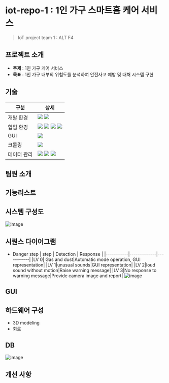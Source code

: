 # iot-repo-1 : 1인 가구 스마트홈 케어 서비스
> IoT project team 1 : ALT F4 <br>
## 프로젝트 소개
- **주제** : 1인 가구 케어 서비스
- **목표** : 1인 가구 내부의 위험도를 분석하여 안전사고 예방 및 대처 시스템 구현
## 기술
| 구분 | 상세 |
|------------------|--------------------|
|개발 환경|<img src="https://img.shields.io/badge/python-3776AB?style=for-the-badge&logo=python&logoColor=white"> <img src="https://img.shields.io/badge/Arduino-00878F?style=for-the-badge&logo=arduino">| |
|협업 환경|<img src="https://img.shields.io/badge/GiHub-181717?style=for-the-badge&logo=github">  <img src="https://img.shields.io/badge/slack-4A154B?style=for-the-badge&logo=slack&logoColor=white"> <img src="https://img.shields.io/badge/Draw.io-F08705?style=for-the-badge">  <img src="https://img.shields.io/badge/Jira-0052CC?style=for-the-badge&logo=jira">|
|GUI|<img src="https://img.shields.io/badge/PyQt5-21C25E?style=for-the-badge&logo=quicktype">|
|크롤링| <img src="https://img.shields.io/badge/selenium-43B02A?style=for-the-badge&logo=selenium&logoColor=white">|
|데이터 관리| <img src="https://img.shields.io/badge/OpenCV-5C3EE8?style=for-the-badge&logo=OpenCV">  <img src="https://img.shields.io/badge/pandas-150458?style=for-the-badge&logo=pandas&logoColor=white">  <img src="https://img.shields.io/badge/mysql-4479A1?style=for-the-badge&logo=mysql&logoColor=white">|
## 팀원 소개
## 기능리스트
## 시스템 구성도
![image](https://github.com/addinedu-ros-5th/iot-repo-1/assets/86091697/a405b802-879b-45e0-99e4-ab16f518d044)
## 시퀀스 다이어그램
- Danger step
| step | Detection | Response |
|-----------|-------------|-----------|
|LV 0|	Gas and dust|Automatic mode operation, GUI representation|
|LV 1|unusual sounds|GUI representation|
|LV 2|loud sound without motion|Raise warning message|
|LV 3|No response to warning message|Provide camera image and report|
![image](https://github.com/addinedu-ros-5th/iot-repo-1/assets/86091697/abc981ec-fb06-4058-a5f3-009f99863aa3)
## GUI
## 하드웨어 구성
- 3D modeling
- 회로
## DB
![image](https://github.com/addinedu-ros-5th/iot-repo-1/assets/86091697/9e66fc68-5210-473c-94e1-2ceec4b37a72)
## 개선 사항
